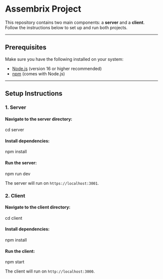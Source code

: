 # Assembrix Project

This repository contains two main components: a **server** and a **client**. Follow the instructions below to set up and run both projects.

---

## Prerequisites

Make sure you have the following installed on your system:

- [Node.js](https://nodejs.org/) (version 16 or higher recommended)
- [npm](https://www.npmjs.com/) (comes with Node.js)

---

## Setup Instructions

### 1. Server

#### Navigate to the server directory:
cd server

#### Install dependencies:
npm install

#### Run the server:
npm run dev

The server will run on `https://localhost:3001`.

### 2. Client

#### Navigate to the client directory:
cd client

#### Install dependencies:
npm install

#### Run the client:
npm start

The client will run on `http://localhost:3000`.
